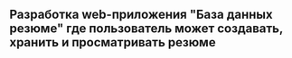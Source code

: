 

## Разработка web-приложения "База данных резюме" где пользователь может создавать, хранить и просматривать резюме
